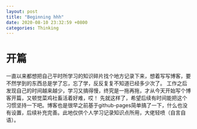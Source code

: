 ```yaml
---
layout: post
title: "Beginning hhh"
date: 2020-08-10 23:32:59 +0800
categories: Thinking
---
```

# 开篇
一直以来都想把自己平时所学习的知识碎片找个地方记录下来，想着写写博客，要不然学到的东西总是学了忘，忘了学，反反复复不知道已经多少次了。
    工作之后发现自己的时间越来越少，学习又搞得慢，终究是一拖再拖，才从今天开始写个博客开篇，又顿觉菜鸡社畜活着好难，哎！ 先就这样了，希望后续有时间能把这个习惯坚持一下吧。博客也是很早之前基于github-pages简单搞了一下，什么也没有设置，后续补充完善。此地仅供个人学习记录知识点所用，大佬轻喷（自言自语）。
